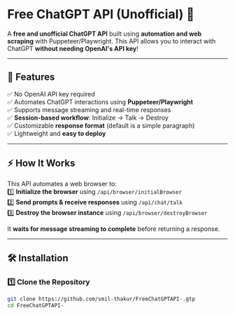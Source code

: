 # Free ChatGPT API (Unofficial) 🚀  

A **free and unofficial ChatGPT API** built using **automation and web scraping** with Puppeteer/Playwright. This API allows you to interact with ChatGPT **without needing OpenAI's API key**!  

---

## 🌟 **Features**
✅ No OpenAI API key required  
✅ Automates ChatGPT interactions using **Puppeteer/Playwright**  
✅ Supports message streaming and real-time responses  
✅ **Session-based workflow**: Initialize → Talk → Destroy  
✅ Customizable **response format** (default is a simple paragraph)  
✅ Lightweight and **easy to deploy**  

---

## ⚡ **How It Works**
This API automates a web browser to:  
1️⃣ **Initialize the browser** using `/api/browser/initialBrowser`  
2️⃣ **Send prompts & receive responses** using `/api/chat/talk`  
3️⃣ **Destroy the browser instance** using `/api/browser/destroyBrowser`  

It **waits for message streaming to complete** before returning a response.  

---

## 🛠 **Installation**
### **1️⃣ Clone the Repository**
```sh
git clone https://github.com/smil-thakur/FreeChatGPTAPI-.gtp
cd FreeChatGPTAPI-
